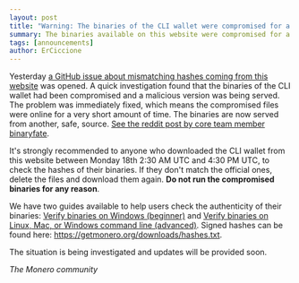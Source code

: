 ```yaml
---
layout: post
title: "Warning: The binaries of the CLI wallet were compromised for a short time"
summary: The binaries available on this website were compromised for a short time
tags: [announcements]
author: ErCiccione
---
```


Yesterday [a GitHub issue about mismatching hashes coming from this website](https://github.com/byterubpay/monero/issues/6151) was opened. A quick investigation found that the binaries of the CLI wallet had been compromised and a malicious version was being served. The problem was immediately fixed, which means the compromised files were online for a very short amount of time. The binaries are now served from another, safe, source. [See the reddit post by core team member binaryfate](https://www.reddit.com/r/Monero/comments/dyfozs/security_warning_cli_binaries_available_on/).

It's strongly recommended to anyone who downloaded the CLI wallet from this website between Monday 18th 2:30 AM UTC and 4:30 PM UTC, to check the hashes of their binaries. If they don't match the official ones, delete the files and download them again. <b>Do not run the compromised binaries for any reason</b>.

We have two guides available to help users check the authenticity of their binaries: <a href="{{site.baseurl}}/resources/user-guides/verification-windows-beginner.html">Verify binaries on Windows (beginner)</a> and <a href="{{site.baseurl}}/resources/user-guides/verification-allos-advanced.html">Verify binaries on Linux, Mac, or Windows command line (advanced)</a>. Signed hashes can be found here: https://getmonero.org/downloads/hashes.txt.

The situation is being investigated and updates will be provided soon.

<i>The Monero community</i>

